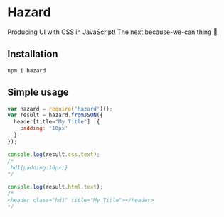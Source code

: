 # Hazard

Producing UI with CSS in JavaScript! The next because-we-can thing :japanese_ogre:

## Installation

`npm i hazard`

## Simple usage

```js
var hazard = require('hazard')();
var result = hazard.fromJSON({
  header[title="My Title"]: {
    padding: '10px'
  }
});

console.log(result.css.text);
/*
.hd1{padding:10px;}
*/

console.log(result.html.text);
/*
<header class="hd1" title="My Title"></header>
*/
```
